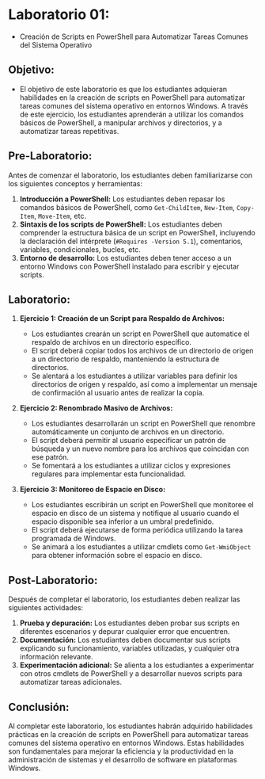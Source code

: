 # Laboratorio 01:
- Creación de Scripts en PowerShell para Automatizar Tareas Comunes del Sistema Operativo

## Objetivo:

- El objetivo de este laboratorio es que los estudiantes adquieran habilidades en la creación de scripts en PowerShell para automatizar tareas comunes del sistema operativo en entornos Windows. A través de este ejercicio, los estudiantes aprenderán a utilizar los comandos básicos de PowerShell, a manipular archivos y directorios, y a automatizar tareas repetitivas.

## Pre-Laboratorio:

Antes de comenzar el laboratorio, los estudiantes deben familiarizarse con los siguientes conceptos y herramientas:

1. **Introducción a PowerShell:** Los estudiantes deben repasar los comandos básicos de PowerShell, como `Get-ChildItem`, `New-Item`, `Copy-Item`, `Move-Item`, etc.
2. **Sintaxis de los scripts de PowerShell:** Los estudiantes deben comprender la estructura básica de un script en PowerShell, incluyendo la declaración del intérprete (`#Requires -Version 5.1`), comentarios, variables, condicionales, bucles, etc.
3. **Entorno de desarrollo:** Los estudiantes deben tener acceso a un entorno Windows con PowerShell instalado para escribir y ejecutar scripts.

## Laboratorio:

1. **Ejercicio 1: Creación de un Script para Respaldo de Archivos:**
   - Los estudiantes crearán un script en PowerShell que automatice el respaldo de archivos en un directorio específico.
   - El script deberá copiar todos los archivos de un directorio de origen a un directorio de respaldo, manteniendo la estructura de directorios.
   - Se alentará a los estudiantes a utilizar variables para definir los directorios de origen y respaldo, así como a implementar un mensaje de confirmación al usuario antes de realizar la copia.

2. **Ejercicio 2: Renombrado Masivo de Archivos:**
   - Los estudiantes desarrollarán un script en PowerShell que renombre automáticamente un conjunto de archivos en un directorio.
   - El script deberá permitir al usuario especificar un patrón de búsqueda y un nuevo nombre para los archivos que coincidan con ese patrón.
   - Se fomentará a los estudiantes a utilizar ciclos y expresiones regulares para implementar esta funcionalidad.

3. **Ejercicio 3: Monitoreo de Espacio en Disco:**
   - Los estudiantes escribirán un script en PowerShell que monitoree el espacio en disco de un sistema y notifique al usuario cuando el espacio disponible sea inferior a un umbral predefinido.
   - El script deberá ejecutarse de forma periódica utilizando la tarea programada de Windows.
   - Se animará a los estudiantes a utilizar cmdlets como `Get-WmiObject` para obtener información sobre el espacio en disco.

## Post-Laboratorio:

Después de completar el laboratorio, los estudiantes deben realizar las siguientes actividades:

1. **Prueba y depuración:** Los estudiantes deben probar sus scripts en diferentes escenarios y depurar cualquier error que encuentren.
2. **Documentación:** Los estudiantes deben documentar sus scripts explicando su funcionamiento, variables utilizadas, y cualquier otra información relevante.
3. **Experimentación adicional:** Se alienta a los estudiantes a experimentar con otros cmdlets de PowerShell y a desarrollar nuevos scripts para automatizar tareas adicionales.

## Conclusión:

Al completar este laboratorio, los estudiantes habrán adquirido habilidades prácticas en la creación de scripts en PowerShell para automatizar tareas comunes del sistema operativo en entornos Windows. Estas habilidades son fundamentales para mejorar la eficiencia y la productividad en la administración de sistemas y el desarrollo de software en plataformas Windows.
